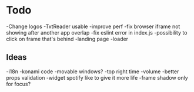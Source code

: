# Todo

-Change logos
-TxtReader usable
-improve perf
-fix browser iframe not showing after another app overlap
-fix eslint error in index.js
-possibility to click on frame that's behind
-landing page
-loader

## Ideas

-i18n
-konami code
-movable windows?
-top right time
-volume
-better props validation
-widget spotify like to give it more life
-frame shadow only for focus?

